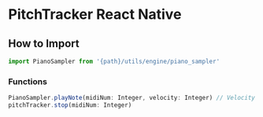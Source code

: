 # PitchTracker React Native

## How to Import

```javascript
import PianoSampler from '{path}/utils/engine/piano_sampler'
```

### Functions

```javascript
PianoSampler.playNote(midiNum: Integer, velocity: Integer) // Velocity : 0~127
pitchTracker.stop(midiNum: Integer)
```